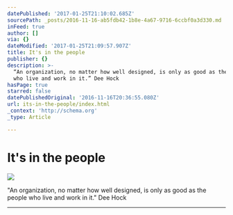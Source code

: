 ```yaml
---
datePublished: '2017-01-25T21:10:02.685Z'
sourcePath: _posts/2016-11-16-ab5fdb42-1b8e-4a67-9716-6ccbf0a3d330.md
inFeed: true
author: []
via: {}
dateModified: '2017-01-25T21:09:57.907Z'
title: It's in the people
publisher: {}
description: >-
  “An organization, no matter how well designed, is only as good as the people
  who live and work in it.” Dee Hock
hasPage: true
starred: false
datePublishedOriginal: '2016-11-16T20:36:55.080Z'
url: its-in-the-people/index.html
_context: 'http://schema.org'
_type: Article

---
```

# It's in the people
![](https://the-grid-user-content.s3-us-west-2.amazonaws.com/0dde48e9-be52-4ffa-a17f-952cc2db5190.png)

"An organization, no matter how well designed, is only as good as the people who live and work in it." Dee Hock

---